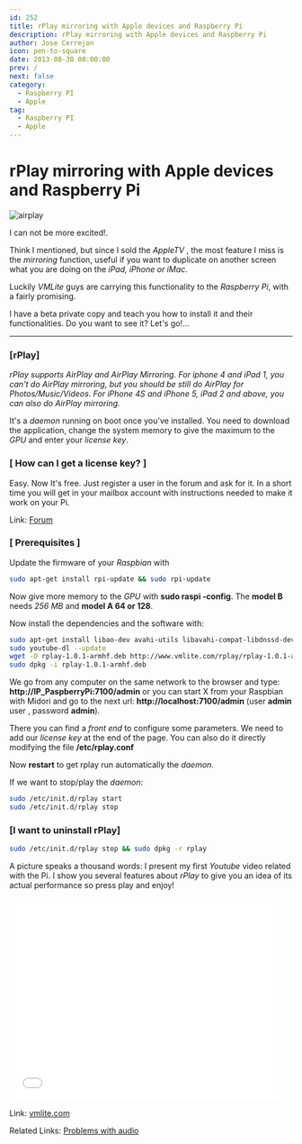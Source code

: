 ```yaml
---
id: 252
title: rPlay mirroring with Apple devices and Raspberry Pi
description: rPlay mirroring with Apple devices and Raspberry Pi
author: Jose Cerrejon
icon: pen-to-square
date: 2013-08-30 08:00:00
prev: /
next: false
category:
  - Raspberry PI
  - Apple
tag:
  - Raspberry PI
  - Apple
---
```


# rPlay mirroring with Apple devices and Raspberry Pi

![airplay](/images/airplay.jpg)

I can not be more excited!.

Think I mentioned, but since I sold the *AppleTV* , the most feature I miss is the *mirroring* function, useful if you want to duplicate on another screen what you are doing on the *iPad, iPhone or iMac*.

Luckily *VMLite* guys are carrying this functionality to the *Raspberry Pi*, with a fairly promising.

I have a beta private copy and teach you how to install it and their functionalities. Do you want to see it? Let's go!...

- - -
###  [rPlay]

*rPlay supports AirPlay and AirPlay Mirroring. For iphone 4 and iPad 1, you can't do AirPlay mirroring, but you should be still 
do AirPlay for Photos/Music/Videos. For iPhone 4S and iPhone 5, iPad 2 and above, you can also do AirPlay mirroring.*

It's a *daemon* running on boot once you've installed. You need to download the application, change the system memory to give the maximum to the *GPU* and enter your *license key*.

###  [ How can I get a license key? ]

Easy. Now It's free. Just register a user in the forum and ask for it. In a short time you will get in your mailbox account with instructions needed to make it work on your Pi.

Link: [Forum](http://www.vmlite.com/index.php?option=com_kunena&Itemid=158&func=view&catid=23&id=11658)

###  [ Prerequisites ]

Update the firmware of your *Raspbian* with

```bash
sudo apt-get install rpi-update && sudo rpi-update
```

Now give more memory to the *GPU* with **sudo raspi -config**. The **model B** needs *256 MB* and **model A 64 or 128**.

Now install the dependencies and the software with:

```bash
sudo apt-get install libao-dev avahi-utils libavahi-compat-libdnssd-dev libva-dev youtube-dl
sudo youtube-dl --update
wget -O rplay-1.0.1-armhf.deb http://www.vmlite.com/rplay/rplay-1.0.1-armhf.deb
sudo dpkg -i rplay-1.0.1-armhf.deb     
```

We go from any computer on the same network to the browser and type: **http://IP_PaspberryPi:7100/admin** or you can start X  from your Raspbian with Midori and go to the next url: **http://localhost:7100/admin** (user **admin** user , password **admin**).

There you can find a *front end* to configure some parameters. We need to add our *license key* at the end of the page. You can also do it directly modifying the file **/etc/rplay.conf**

Now **restart** to get rplay run automatically the *daemon*.

If we want to stop/play the *daemon*:

```bash
sudo /etc/init.d/rplay start
sudo /etc/init.d/rplay stop
```

###  [I want to uninstall rPlay]

```bash
sudo /etc/init.d/rplay stop && sudo dpkg -r rplay
```

A picture speaks a thousand words: I present my first *Youtube* video related with the Pi. I show you several features about *rPlay* to give you an idea of its actual performance so press play and enjoy!


<iframe width="480" height="360" src="//www.youtube.com/embed/iwtbKHGZa_M" frameborder="0" allowfullscreen></iframe>

Link: [vmlite.com](http://www.vmlite.com)

Related Links: [Problems with audio](http://cagewebdev.com/index.php/raspberry-pi-getting-audio-working/)
